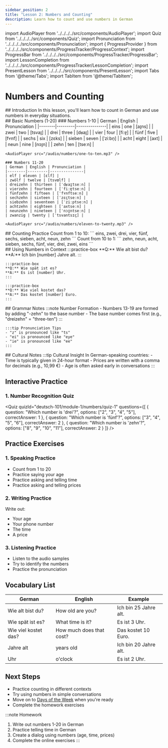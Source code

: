```yaml
---
sidebar_position: 2
title: "Lesson 2: Numbers and Counting"
description: Learn how to count and use numbers in German
---
```


import AudioPlayer from '../../../../src/components/AudioPlayer';
import Quiz from '../../../../src/components/Quiz';
import Pronunciation from '../../../../src/components/Pronunciation';
import { ProgressProvider } from '../../../../src/components/ProgressTracker/ProgressContext';
import ProgressBar from '../../../../src/components/ProgressTracker/ProgressBar';
import LessonCompletion from '../../../../src/components/ProgressTracker/LessonCompletion';
import PresentLesson from '../../../../src/components/PresentLesson';
import Tabs from '@theme/Tabs';
import TabItem from '@theme/TabItem';

<ProgressProvider>
  <LessonCompletion lessonId="deutsch-101/module-1/numbers" title="Numbers and Counting" />
  <ProgressBar />

# Numbers and Counting

<PresentLesson title="Numbers and Counting">
  <section name="Introduction">
    ## Introduction
    In this lesson, you'll learn how to count in German and use numbers in everyday situations.
  </section>

  <section name="Basic Numbers">
    ## Basic Numbers (1-20)
    ### Numbers 1-10
    | German | English | Pronunciation |
    |--------|---------|---------------|
    | eins | one | [aɪ̯ns] |
    | zwei | two | [tsvaɪ̯] |
    | drei | three | [dʁaɪ̯] |
    | vier | four | [fiːɐ̯] |
    | fünf | five | [fʏnf] |
    | sechs | six | [zɛks] |
    | sieben | seven | [ˈziːbn̩] |
    | acht | eight | [axt] |
    | neun | nine | [nɔɪ̯n] |
    | zehn | ten | [tseːn] |

    <AudioPlayer src="/audio/numbers/one-to-ten.mp3" />

    ### Numbers 11-20
    | German | English | Pronunciation |
    |--------|---------|---------------|
    | elf | eleven | [ɛlf] |
    | zwölf | twelve | [tsvœlf] |
    | dreizehn | thirteen | [ˈdʁaɪ̯tseːn] |
    | vierzehn | fourteen | [ˈfiːɐ̯tseːn] |
    | fünfzehn | fifteen | [ˈfʏnftseːn] |
    | sechzehn | sixteen | [ˈzɛçtseːn] |
    | siebzehn | seventeen | [ˈziːptseːn] |
    | achtzehn | eighteen | [ˈaxtseːn] |
    | neunzehn | nineteen | [ˈnɔɪ̯ntseːn] |
    | zwanzig | twenty | [ˈtsvantsɪç] |

    <AudioPlayer src="/audio/numbers/eleven-to-twenty.mp3" />
  </section>

  <section name="Counting Practice">
    ## Counting Practice
    <Tabs>
    <TabItem value="counting" label="Counting" default>
      Count from 1 to 10:
      ```
      eins, zwei, drei, vier, fünf,
      sechs, sieben, acht, neun, zehn
      ```
    </TabItem>
    <TabItem value="reverse" label="Reverse">
      Count from 10 to 1:
      ```
      zehn, neun, acht, sieben, sechs,
      fünf, vier, drei, zwei, eins
      ```
    </TabItem>
    </Tabs>
  </section>

  <section name="Usage Examples">
    ## Using Numbers in Context
    :::practice-box
    **Q:** Wie alt bist du?  
    **A:** Ich bin [number] Jahre alt.
    :::

    :::practice-box
    **Q:** Wie spät ist es?  
    **A:** Es ist [number] Uhr.
    :::

    :::practice-box
    **Q:** Wie viel kostet das?  
    **A:** Das kostet [number] Euro.
    :::
  </section>

  <section name="Grammar Notes">
    ## Grammar Notes
    :::note Number Formation
    - Numbers 13-19 are formed by adding "-zehn" to the base number
    - The base number comes first (e.g., "dreizehn" = "three-ten")
    :::

    :::tip Pronunciation Tips
    - "z" is pronounced like "ts"
    - "ei" is pronounced like "eye"
    - "ie" is pronounced like "ee"
    :::
  </section>

  <section name="Cultural Notes">
    ## Cultural Notes
    :::tip Cultural Insight
    In German-speaking countries:
    - Time is typically given in 24-hour format
    - Prices are written with a comma for decimals (e.g., 10,99 €)
    - Age is often asked early in conversations
    :::
  </section>
</PresentLesson>

## Interactive Practice

### 1. Number Recognition Quiz

<Quiz
  quizId="deutsch-101/module-1/numbers/quiz-1"
  questions={[
    {
      question: "Which number is 'drei'?",
      options: ["2", "3", "4", "5"],
      correctAnswer: 1
    },
    {
      question: "Which number is 'fünf'?",
      options: ["3", "4", "5", "6"],
      correctAnswer: 2
    },
    {
      question: "Which number is 'zehn'?",
      options: ["8", "9", "10", "11"],
      correctAnswer: 2
    }
  ]}
/>

## Practice Exercises

### 1. Speaking Practice
- Count from 1 to 20
- Practice saying your age
- Practice asking and telling time
- Practice asking and telling prices

### 2. Writing Practice
Write out:
- Your age
- Your phone number
- The time
- A price

### 3. Listening Practice
- Listen to the audio samples
- Try to identify the numbers
- Practice the pronunciation

## Vocabulary List

| German | English | Example |
|--------|---------|----------|
| Wie alt bist du? | How old are you? | Ich bin 25 Jahre alt. |
| Wie spät ist es? | What time is it? | Es ist 3 Uhr. |
| Wie viel kostet das? | How much does that cost? | Das kostet 10 Euro. |
| Jahre alt | years old | Ich bin 20 Jahre alt. |
| Uhr | o'clock | Es ist 2 Uhr. |

## Next Steps

- Practice counting in different contexts
- Try using numbers in simple conversations
- Move on to [Days of the Week](./days) when you're ready
- Complete the homework exercises

:::note Homework
1. Write out numbers 1-20 in German
2. Practice telling time in German
3. Create a dialog using numbers (age, time, prices)
4. Complete the online exercises
:::

</ProgressProvider> 